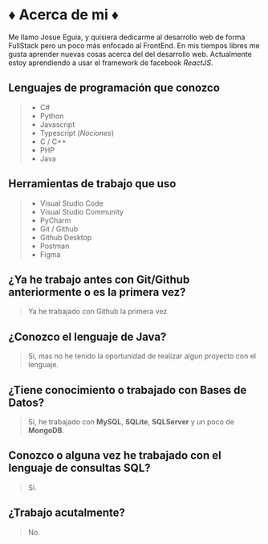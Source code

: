 # 	:diamonds: **Acerca de mi** 	:diamonds:
Me llamo Josue Eguia, y quisiera dedicarme al desarrollo web de forma FullStack pero un poco más enfocado al FrontEnd. En mis tiempos libres me gusta aprender nuevas cosas acerca del del desarrollo web.
Actualmente estoy aprendiendo a usar el framework de facebook *ReactJS*.

## Lenguajes de programación que conozco
> - C#
> - Python
> - Javascript
> - Typescript (*Nociones*)
> - C / C++
> - PHP
> - Java

## Herramientas de trabajo que uso
> - Visual Studio Code
> - Visual Studio Community
> - PyCharm
> - Git / Github
> - Github Desktop
> - Postman
> - Figma

## ¿Ya he trabajo antes con Git/Github anteriormente o es la primera vez?
> Ya he trabajado con Github la primera vez

## ¿Conozco el lenguaje de Java?
> Si, mas no he tenido la oportunidad de realizar algun proyecto con el lenguaje.

## ¿Tiene conocimiento o trabajado con Bases de Datos?
> Si, he trabajado con **MySQL**, **SQLite**, **SQLServer** y un poco de **MongoDB**.

## Conozco o alguna vez he trabajado con el lenguaje de consultas SQL?
> Si.

## ¿Trabajo acutalmente?
> No.